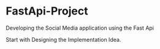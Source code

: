# FastApi-Project

Developing the Social Media application using the Fast Api

Start with Designing the Implementation Idea. 
